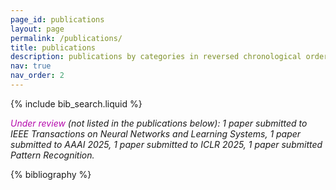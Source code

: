 ```yaml
---
page_id: publications
layout: page
permalink: /publications/
title: publications
description: publications by categories in reversed chronological order. 
nav: true
nav_order: 2
---
```



<!-- _pages/publications.md -->

<!-- Bibsearch Feature -->

{% include bib_search.liquid %}

*<span style="color:#b509ac">Under review</span> (not listed in the publications below): 1 paper submitted to IEEE Transactions on Neural Networks and Learning Systems, 1 paper submitted to AAAI 2025, 1 paper submitted to ICLR 2025, 1 paper submitted Pattern Recognition.*
<div class="publications">

{% bibliography %}

</div>

